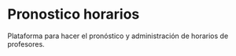 # Pronostico horarios

Plataforma para hacer el pronóstico y administración de horarios de profesores.
